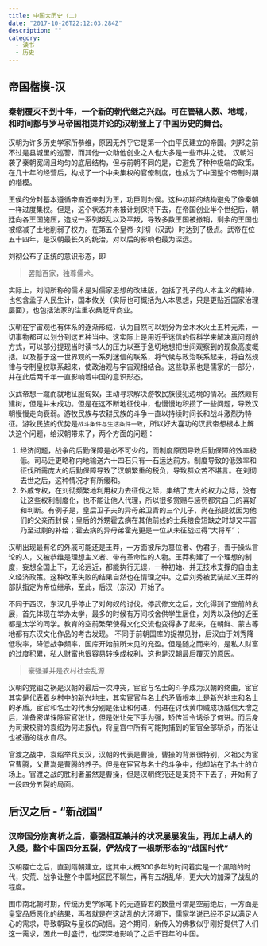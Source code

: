 ```yaml
---
title: 中国大历史（二）
date: "2017-10-26T22:12:03.284Z"
description: ""
category:
  - 读书
  - 历史
---
```

## 帝国楷模-汉

### 秦朝覆灭不到十年，一个新的朝代继之兴起。可在管辖人数、地域，和时间都与罗马帝国相提并论的汉朝登上了中国历史的舞台。
汉朝为许多历史学家所恭维，原因无外乎它是第一个由平民建立的帝国。刘邦之前不过是县城里的巡警，而其他一众助他创业之人也大多是一些市井之徒。 汉朝沿袭了秦朝宽阔且均匀的底层结构，但与前朝不同的是，它避免了种种极端的政策。在几十年的经营后，构成了一个中央集权的官僚制度，也成为了中国整个帝制时期的楷模。

王侯的分封基本遵循帝裔近亲封为王，功臣则封侯。这种初期的结构避免了像秦朝一样过度集权。但是，这个状态并未被计划保持下去，在帝国创业半个世纪后，朝廷向各王国施压，造成一系列叛乱以及平叛，导致多数王国被撤销，剩余的王国也被缩减了土地削弱了权力。在第五个皇帝-刘彻（汉武）时达到了极点。武帝在位五十四年，是汉朝最长久的统治，对以后的影响也最为深远。

刘彻公布了正统的意识形态，即
> 罢黜百家，独尊儒术。

实际上，刘彻所称的儒术是对儒家思想的改进版，包括了孔子的人本主义的精神，也包含孟子人民生计，国本攸关（实际也可概括为人本思想，只是更贴近国家治理层面），也包括法家的注重农桑贬斥商业。

汉朝在宇宙观也有体系的逐渐形成，认为自然可以划分为金木水火土五种元素，一切事物都可以划分到这五种当中。这实际上是用近乎迷信的假科学来解决真问题的方式，可以部分提现当时读书人的压力以至于急切地想把世间观察到的现象高度概括。以及基于这一世界观的一系列迷信的联系，将气候与政治联系起来，将自然规律与专制皇权联系起来，使政治观与宇宙观相结合。这些联系也是儒家的一部分，并在此后两千年一直影响着中国的意识形态。

汉武帝想一蹴而就地征服匈奴，主动寻求解决游牧民族侵犯边境的情况。虽然颇有建树，但是并未成功。但是在这不断地征伐中，也慢慢地积攒了一些问题，导致汉朝慢慢走向衰弱。游牧民族与农耕民族的斗争一直以持续时间长和战斗激烈为特征。游牧民族的优势是`战斗条件与生活条件一致`，所以好大喜功的汉武帝想根本上解决这个问题，给汉朝带来了，两个方面的问题：

1. 经济问题，战争的后勤保障是必不可少的，而制度原因导致后勤保障的效率极低。司马迁更略称内地输送六十四石只有一石运达前方。制度导致的低效率和征伐所需庞大的后勤保障导致了汉朝繁重的税负，导致群众苦不堪言。在刘彻去世之后，这种情况才有所缓和。
2. 外戚专权，在刘彻频繁地利用权力去征伐之际，集结了庞大的权力之际，没有让这些权利制度化，也不能让他人代理，所以很多赏赐与惩罚都凭自己的喜好和判断。有例子是，皇后卫子夫的异母弟卫青的三个儿子，尚在孩提就因为他们的父亲而封侯；皇后的外甥霍去病在其他前线的士兵粮食短缺之时却又丰富乃至过剩的补给；霍去病的异母弟霍光更是一位从未征战过得“大将军”；

汉朝出现最有名的外戚可能还是王莽，一方面被斥为篡位者、伪君子，善于操纵言论的人，又被恭维是理想主义者、带有革命性的人物。王莽构建了一个理想的制度，妄想全国上下，无论远近，都能执行无误，一种初始、并无技术支撑的自由主义经济政策。这种改革失败的结果自然也在情理之中。之后刘秀被武装起义王莽的部队指定为帝位继承，至此，后汉（东汉）开始了。

不同于西汉，东汉几乎停止了对匈奴的讨伐。停武修文之后，文化得到了空前的发展，首先体现在举办太学，最多的时候有万间校舍供学生居住，刘秀以及他的近臣都是太学的同学。教育的空前繁荣使得文化交流也变得多了起来，在朝鲜、蒙古等地都有东汉文化作品的考古发现。
 不同于前朝国库的捉襟见肘，后汉由于刘秀降低税率，降低战争频率，国库开始前所未见的充盈。但是随之而来的，是私人财富的过度积累，私人财富也很容易转换成权利，这也是汉朝最后覆灭的原因。
 > 豪强兼并是农村社会乱源
 
 汉朝的党锢之祸是汉朝的最后一次冲突，宦官与名士的斗争成为汉朝的终曲，宦官其实是代表着乡村中的新兴地主，其实宦官与名士的矛盾根本上是新兴地主和名士的矛盾。宦官和名士的代表分别是张让和何进，何进在讨伐黄巾贼成功威信大增之后，准备密谋诛除宦官张让，但是张让先下手为强，矫传旨令诱杀了何进。而后身为司隶校尉的袁绍为何进报仇，将皇宫中所有可能拘捕到的宦官全部斩杀，而张让也被逼的跳水自尽。
 
 官渡之战中，袁绍举兵反汉，汉朝的代表是曹操，曹操的背景很特别，义祖父为宦官曹腾，父曹嵩是曹腾的养子。但是在宦官与名士的斗争中，他却站在了名士的立场上。官渡之战的胜利者虽然是曹操，但是汉朝终究还是支持不下去了，开始有了一段四分五裂的局面。
 
## 后汉之后 - “新战国”

### 汉帝国分崩离析之后，豪强相互兼并的状况屡屡发生，再加上胡人的入侵，整个中国四分五裂，俨然成了一根新形态的“战国时代”

汉朝覆亡之后，直到隋朝建立，这其中大概300多年的时间着实是一个黑暗的时代，灾荒、战争让整个中国地区民不聊生，再有五胡乱华，更大大的加深了战乱的程度。

围巾南北朝时期，传统历史学家笔下的无道昏君的数量可谓是空前绝后，一方面是皇室品质恶化的结果，再者就是在这动乱的大环境下，儒家学说已经不足以满足人心的需求，导致朝政与皇权的动摇。这个期间，新传入的佛教似乎刚好提供了人们这一需求，因此一时盛行，也深深地影响了之后千百年的中国。





